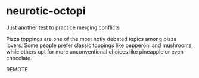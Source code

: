 # neurotic-octopi
Just another test to practice merging conflicts

Pizza toppings are one of the most hotly debated topics among pizza lovers. Some people prefer classic toppings like pepperoni and mushrooms, while others opt for more unconventional choices like pineapple or even chocolate. 

REMOTE
